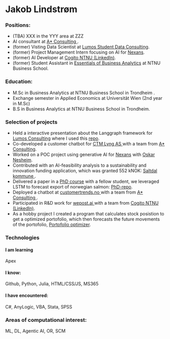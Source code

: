 

<h1> Jakob Lindstrøm </h1>

<h3>  Positions: </h3>
<ul>
  <li>  (TBA) XXX in the YYY area at ZZZ </li>
  <li>  AI consultant at <a href="https://www.astarconsulting.no/">A* Consulting </a>. </li>
  <li> (former) Visting Data Scientist at <a href="https://lumos-consulting.at/"> Lumos Student Data Consulting</a>.</li>
  <li> (former) Project Management Intern focusing on AI for <a href="https://www.nexans.no/no/">Nexans</a>. </li>
  <li> (former) AI Developer at <a href="https://www.linkedin.com/company/cogito-ntnu/mycompany/">Cogito NTNU (LinkedIn)</a>. </li>
  <li> (former) Student Assistant in <a href="https://www.ntnu.edu/studies/courses/BBAN3001#tab=omEmnet"> Essentials of Business Analytics</a> at NTNU Business School.</li>
</ul>
<h3>  Education: </h3>
<ul>
  <li> M.Sc in Business Analytics at NTNU Business School in Trondheim .</li>
  <li> Exchange semester in Applied Economics at Universitât Wien (2nd year in M.Sc)</li>
  <li> B.S in Business Analytics at NTNU Business School in Trondheim.</li>
</ul>

<h3> Selection of projects</h3>
<ul>
  <li> Held a interactive presentation about the Langgraph framework for <a href="https://lumos-consulting.at/"> Lumos Consulting</a> where I used this  <a href="https://github.com/DataJakob/Langgraph-workshop-Lumos-SDC"> repo</a>.</li>
  <li> Co-developed a customer chatbot for <a href="https://kundeservice.ctmlyng.no/"> CTM Lyng AS </a> with a team from <a href="https://www.astarconsulting.no/">A* Consulting</a>. </li>
  <li> Worked on a POC project using generative AI for <a href="https://www.nexans.no/no/">Nexans</a> with  <a href="https://github.com/oskarnesheim"> Oskar Nesheim</a>.
  <li> Contributed with an AI-feasibility analysis to a sustainability and innovation funding application, which was granted 552 kNOK: <a href="https://www.saltdalutvikling.no/2024/11/22/fantastiske-nyheter-samfunnsutviklingsmidler/"> Saltdal kommune </a>.</li>
  <li> Delivered a paper in a <a href="https://www.ntnu.edu/studies/courses/DT8807#tab=omEmnet">PhD course</a> with a fellow student, we leveraged LSTM to forecast export of norwegian salmon: <a href=https://github.com/DataJakob/DT8807-Advanced-Topics-in-Deep-Learning> PhD-repo</a>. </li>
  <li> Deployed a chatbot at <a href="https://www.customertrends.no/"> customertrends.no </a> with a team from <a href="https://www.astarconsulting.no/">A* Consulting </a>.</li>
  <li> Participated in R&D work for <a href="https://wepost.ai/nb/how-wepost-works"> wepost.ai </a>  with a team from <a href="https://www.linkedin.com/company/cogito-ntnu/mycompany/">Cogito NTNU (LinkedIn)</a>.</li>
  <li> As a hobby project I created a program that calculates stock posistion to get a optimized portofolio, which then forecasts the future movements of the portofolio, <a href= "https://github.com/DataJakob/Hobby-projects/blob/main/PortofolioOptimizationForecasting.ipynb">Portofolio optimizer</a>. </li>
</ul>

<h3> Technologies </h3>
<h4>I am learning</h4>
Apex

<h4> I know: </h4>
Github, Python, Julia, HTML/CSS/JS, MS365

<h4> I have encountered: </h4>
C#, AnyLogic, VBA, Stata, SPSS


<h3> Areas of computational interest: </h3>
<p> ML, DL, Agentic AI, OR, SCM </p>
 

